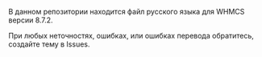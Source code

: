В данном репозитории находится файл русского языка для WHMCS версии 8.7.2.

При любых неточностях, ошибках, или ошибках перевода обратитесь, создайте тему в Issues.
